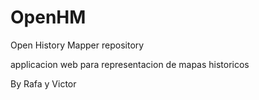# OpenHM
Open History Mapper repository

applicacion web para representacion de mapas historicos

By Rafa y Victor